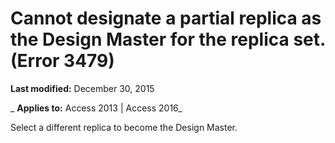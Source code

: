 
# Cannot designate a partial replica as the Design Master for the replica set. (Error 3479)

 **Last modified:** December 30, 2015

 _ **Applies to:** Access 2013 | Access 2016_

Select a different replica to become the Design Master.

